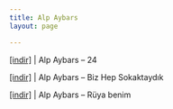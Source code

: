 ```yaml
---
title: Alp Aybars
layout: page

---
```

<a href="https://cloud.mail.ru/public/f6ea995898d5/Alp%20Aybars%20-%2024" target="_blank">[indir]</a>   |   Alp Aybars &#8211; 24

<a href="https://cloud.mail.ru/public/12094b4367bf/Alp%20Aybars%20-%20Biz%20Hep%20Sokaktayd%C4%B1k" target="_blank">[indir]</a>   |   Alp Aybars &#8211; Biz Hep Sokaktaydık

<a href="https://cloud.mail.ru/public/b31ec1df9b77/Alp%20Aybars%20-%20Ruya%20Benim" target="_blank">[indir]</a>   |   Alp Aybars &#8211; Rüya benim